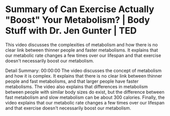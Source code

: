 # Summary of Can Exercise Actually "Boost" Your Metabolism? | Body Stuff with Dr. Jen Gunter | TED

This video discusses the complexities of metabolism and how there is no clear link between thinner people and faster metabolisms. It explains that our metabolic rate changes a few times over our lifespan and that exercise doesn't necessarily boost our metabolism.

Detail Summary: 
00:00:00
The video discusses the concept of metabolism and how it is complex. It explains that there is no clear link between thinner people and fast metabolisms, and that larger people have faster metabolisms. The video also explains that differences in metabolism between people with similar body sizes do exist, but the difference between fast metabolism and slow metabolism can be about 300 calories. Finally, the video explains that our metabolic rate changes a few times over our lifespan and that exercise doesn't necessarily boost our metabolism.

